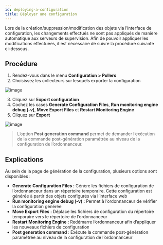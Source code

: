 ```yaml
---
id: deploying-a-configuration
title: Déployer une configuration
---
```


Lors de la création/suppression/modification des objets via l’interface de configuration, les changements effectués ne
sont pas appliqués de manière automatique aux serveurs de supervision. Afin de pouvoir appliquer les modifications
effectuées, il est nécessaire de suivre la procédure suivante ci-dessous.

## Procédure

1. Rendez-vous dans le menu **Configuration > Pollers**
2. Choisissez les collecteurs sur lesquels exporter la configuration

![image](assets/monitoring/monitoring-servers/monitoring-servers-list.png)

3. Cliquez sur **Export configuration**
4. Cochez les cases **Generate Configuration Files**, **Run monitoring engine debug (-v)**,
**Move Export Files** et **Restart Monitoring Engine**
5. Cliquez sur **Export**

![image](assets/monitoring/monitoring-servers/monitoring-servers-generate-configuration.png)

> L’option **Post generation command** permet de demander l’exécution de la commande post-génération paramétrée au
> niveau de la configuration de l’ordonnanceur.

## Explications

Au sein de la page de génération de la configuration, plusieurs options sont disponibles :

* **Generate Configuration Files** : Génère les fichiers de configuration de l’ordonnanceur dans un répertoire
  temporaire. Cette configuration est générée à partir des objets configurés via l’interface web
* **Run monitoring engine debug (-v)** : Permet à l’ordonnanceur de vérifier la configuration générée
* **Move Export Files** : Déplace les fichiers de configuration du répertoire temporaire vers le répertoire de
  l’ordonnanceur
* **Restart Monitoring Engine** : Redémarre l’ordonnanceur afin d’appliquer les nouveaux fichiers de configuration
* **Post generation command** : Exécute la commande post-génération paramétrée au niveau de la configuration de
  l’ordonnanceur
